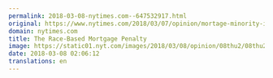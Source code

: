 ```yaml
---
permalink: 2018-03-08-nytimes.com--647532917.html
original: https://www.nytimes.com/2018/03/07/opinion/mortage-minority-income.html?partner=rss&amp;emc=rss
domain: nytimes.com
title: The Race-Based Mortgage Penalty
image: https://static01.nyt.com/images/2018/03/08/opinion/08thu2/08thu2-mediumThreeByTwo440.jpg
date: 2018-03-08 02:06:12
translations: en
---
```


